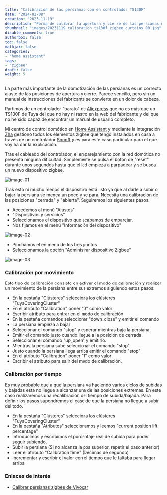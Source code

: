 ```yaml
---
title: "Calibración de las persianas con en controlador TS130F"
date: "2024-02-08"
creation: "2023-11-19"
description: "Forma de calibrar la apertura y cierre de las persianas mediante zha y el controlador TS130F de Tuya"
thumbnail: "images/20231119_calibration_ts130f_zigbee_curtains_00.jpg"
disable_comments: true
authorbox: false
toc: false
mathjax: false
categories:
- "home assistant"
tags:
- "zigbee"
draft: false
weight: 5
---
```

La parte más importante de la domotización de las persianas es un correcto ajuste de las posiciones de apertura y cierre. Parece sencillo, pero sin un manual de instrucciones del fabricante se convierte en un dolor de cabeza.
<!--more-->

Partimos de un controlador "barato" de [Aliexpress] que no es más que un TS130F de Tuya del que no hay ni rastro en la web del fabricante y del que no he sido capaz de encontrar un manual de usuario completo.

Mi centro de control domótico en [Home Assistant] y mediante la integración [Zha] gestiono todos los elementos zigbee que tengo instalados en casa a través de un controlador [Sonoff] y es para este caso particular para el que voy ha dar la explicación.

Tras el cableado del controlador, el emparejamiento con la red domótica no presenta ninguna dificultad. Simplemente se pulsa el botón de "reset" durante unos segundos hasta que el led empieza a parpadear y se busca un nuevo dispositivo zigbee.

![image-01]

Tras esto ni mucho menos el dispositivo está listo ya que al darle a subir o bajar la persiana se menea un poco y se para. Necesita una calibración de las posiciones "cerrada" y "abierta". Seguiremos los siguientes pasos:

- Accedemos al menú "Ajustes"
- "Dispositivos y servicios"
- Seleccionamos el dispositivo que acabamos de emparejar.
- Nos fijamos en el menú "Información del dispositivo"

![image-02]

- Pinchamos el en menú de los tres puntos
- Seleccionamos la opción "Administrar dispositivo Zigbee"

![image-03]

### Calibración por movimiento
Este tipo de calibración consiste en activar el modo de calibración y realizar un movimiento de la persiana entre sus extremos siguiendo estos pasos:
- En la pestaña "Clústeres" selecciona los clústeres "TuyaCoveringCluster"
- En el atributo "Calibration" poner "0" como valor
- Escribir atributo para entrar en el modo de calibración
- En la pestaña comandos seleccionar "down_close" y emitir el comando
- La persiana empieza a bajar
- Seleccionar el comando "stop" y esperar mientras baja la persiana.
- Emitir el comando justo cuando llegue a la posición de cerrada.
- Seleccionar el comando "up_open" y emitirlo.
- Mientras la persiana sube seleccionar el comando "stop"
- Justo cuando la persiana llega arriba emitir el comando "stop"
- En el atributo "Calibration" poner "1" como valor
- Escribir el atributo para salir del modo de calibración.

### Calibración por tiempo
Es muy probable que a que la persiana va haciendo varios ciclos de subidas y bajadas esta no llegue a alcanzar una de las posiciones extremas. En este caso realizaremos una recalibración del tiempo de subida/bajada. Para definir los pasos supondremos el caso de que la persiana no llegue a subir del todo.
- En la pestaña "Clústeres" selecciona los clústeres "TuyaCoveringCluster"
- En la pestaña "Atributos" seleccionamos y leemos "current position lift percentage"
- Introducimos y escribimos el porcentaje real de subida para poder seguir subiendo.
- Subir la persiana (Si no alcanza la pos superior, repetir el paso anterior)
- Leer el atributo "Calibration time" (Décimas de segundo)
- Incrementar y escribir el valor con el tiempo que le faltaba para llegar arriba



### Enlaces de interés
- [Calibrar persianas zigbee de Vivogar](https://www.youtube.com/watch?v=AYZHKyLMS8w)

[Aliexpress]: https://es.aliexpress.com/item/1005005225077998.html?spm=a2g0o.order_list.order_list_main.24.6d91194dVqAnVc&gatewayAdapt=glo2esp
[Home Assistant]: https://www.home-assistant.io/
[Sonoff]: https://sonoff.tech/product/gateway-and-sensors/sonoff-zigbee-3-0-usb-dongle-plus-e/
[Zha]: https://www.home-assistant.io/integrations/zha/

[image-01]: /images/20231119_calibration_ts130f_zigbee_curtains_01.jpg
[image-02]: /images/20231119_calibration_ts130f_zigbee_curtains_02.jpg
[image-03]: /images/20231119_calibration_ts130f_zigbee_curtains_03.jpg



